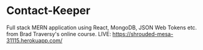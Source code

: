 # Contact-Keeper
Full stack MERN application using React, MongoDB, JSON Web Tokens etc. from Brad Traversy's online course.
LIVE: https://shrouded-mesa-31115.herokuapp.com/
